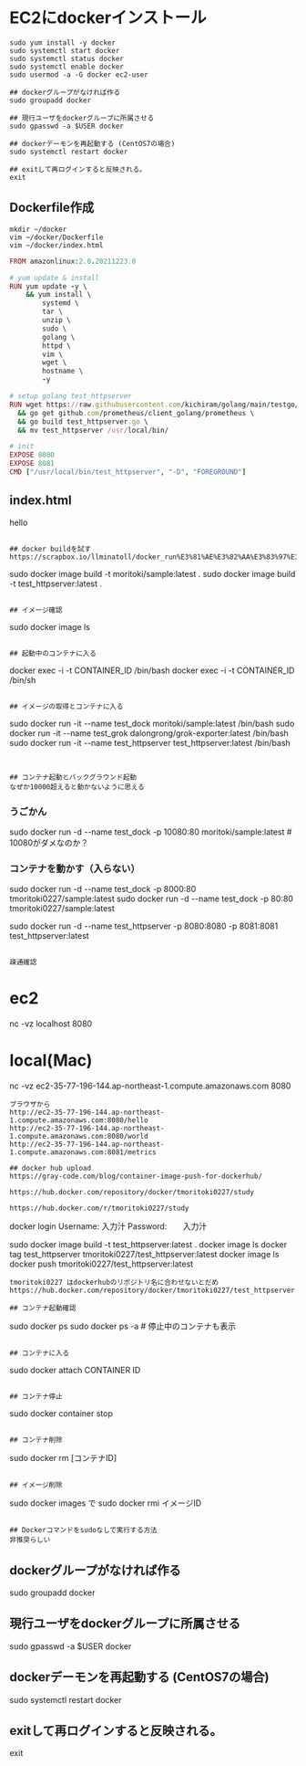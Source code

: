 # EC2にdockerインストール
```
sudo yum install -y docker
sudo systemctl start docker
sudo systemctl status docker
sudo systemctl enable docker
sudo usermod -a -G docker ec2-user

## dockerグループがなければ作る
sudo groupadd docker

## 現行ユーザをdockerグループに所属させる
sudo gpasswd -a $USER docker

## dockerデーモンを再起動する (CentOS7の場合)
sudo systemctl restart docker

## exitして再ログインすると反映される。
exit
```

## Dockerfile作成
```
mkdir ~/docker
vim ~/docker/Dockerfile
vim ~/docker/index.html
```


```ruby:sushi.rb
FROM amazonlinux:2.0.20211223.0

# yum update & install
RUN yum update -y \
    && yum install \
        systemd \
        tar \
        unzip \
        sudo \
        golang \
        httpd \
        vim \
        wget \
        hostname \
        -y

# setup golang test_httpserver
RUN wget https://raw.githubusercontent.com/kichiram/golang/main/testgo/test_httpserver.go \
  && go get github.com/prometheus/client_golang/prometheus \
  && go build test_httpserver.go \
  && mv test_httpserver /usr/local/bin/ 

# init
EXPOSE 8080
EXPOSE 8081
CMD ["/usr/local/bin/test_httpserver", "-D", "FOREGROUND"]
```

## index.html
hello
```

## docker buildを試す
https://scrapbox.io/llminatoll/docker_run%E3%81%AE%E3%82%AA%E3%83%97%E3%82%B7%E3%83%A7%E3%83%B3%E3%81%84%E3%82%8D%E3%81%84%E3%82%8D

```
sudo docker image build -t moritoki/sample:latest .
sudo docker image build -t test_httpserver:latest .
```

## イメージ確認
```
sudo docker image ls
```

## 起動中のコンテナに入る
```
docker exec -i -t CONTAINER_ID /bin/bash
docker exec -i -t CONTAINER_ID /bin/sh
```

## イメージの取得とコンテナに入る
```
sudo docker run -it --name test_dock moritoki/sample:latest /bin/bash
sudo docker run -it --name test_grok dalongrong/grok-exporter:latest /bin/bash
sudo docker run -it --name test_httpserver test_httpserver:latest /bin/bash
```


## コンテナ起動とバックグラウンド起動
なぜか10000超えると動かないように思える

```
### うごかん
sudo docker run -d --name test_dock -p 10080:80 moritoki/sample:latest  # 10080がダメなのか？

### コンテナを動かす（入らない）
sudo docker run -d --name test_dock -p 8000:80 tmoritoki0227/sample:latest 
sudo docker run -d --name test_dock -p 80:80 tmoritoki0227/sample:latest

sudo docker run -d --name test_httpserver -p 8080:8080 -p 8081:8081 test_httpserver:latest
```

疎通確認

```
# ec2
nc -vz localhost 8080
# local(Mac)
nc -vz ec2-35-77-196-144.ap-northeast-1.compute.amazonaws.com 8080
```
ブラウザから
http://ec2-35-77-196-144.ap-northeast-1.compute.amazonaws.com:8080/hello
http://ec2-35-77-196-144.ap-northeast-1.compute.amazonaws.com:8080/world
http://ec2-35-77-196-144.ap-northeast-1.compute.amazonaws.com:8081/metrics

## docker hub upload
https://gray-code.com/blog/container-image-push-for-dockerhub/

https://hub.docker.com/repository/docker/tmoritoki0227/study

https://hub.docker.com/r/tmoritoki0227/study

```
docker login
  Username: 入力汁
  Password:　　入力汁

sudo docker image build -t test_httpserver:latest .
docker image ls
docker tag test_httpserver tmoritoki0227/test_httpserver:latest
docker image ls
docker push tmoritoki0227/test_httpserver:latest
```
tmoritoki0227 はdockerhubのリポジトリ名に合わせないとだめ
https://hub.docker.com/repository/docker/tmoritoki0227/test_httpserver

## コンテナ起動確認
```

sudo docker ps
sudo docker ps -a # 停止中のコンテナも表示
```

## コンテナに入る
```
sudo docker attach CONTAINER ID
```

## コンテナ停止
```
sudo docker container stop
```

## コンテナ削除
```
sudo docker rm [コンテナID]
```

## イメージ削除
```
sudo docker images で
sudo docker rmi イメージID
```

## Dockerコマンドをsudoなしで実行する方法
非推奨らしい

```
## dockerグループがなければ作る
sudo groupadd docker

## 現行ユーザをdockerグループに所属させる
sudo gpasswd -a $USER docker

## dockerデーモンを再起動する (CentOS7の場合)
sudo systemctl restart docker

## exitして再ログインすると反映される。
exit
```
